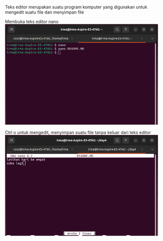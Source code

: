 Teks editor merupakan suatu program komputer yang digunakan untuk mengedit suatu file dan menyimpan file

Membuka teks editor nano
![alt text](https://github.com/irma2909/Devops-19/blob/master/Tugas%20Day_4/Screenshot%20from%202023-12-02%2008-11-44.png?raw=true)

Ctrl o untuk mengedit, menyimpan suatu file tanpa keluar dari teks editor
![alt text](https://github.com/irma2909/Devops-19/blob/master/Tugas%20Day_4/Screenshot%20from%202023-12-02%2008-30-26.png?raw=true)

